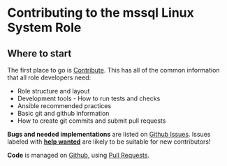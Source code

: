 Contributing to the mssql Linux System Role
===========================================

Where to start
--------------

The first place to go is [Contribute](https://linux-system-roles.github.io/contribute.html).
This has all of the common information that all role developers need:

* Role structure and layout
* Development tools - How to run tests and checks
* Ansible recommended practices
* Basic git and github information
* How to create git commits and submit pull requests

**Bugs and needed implementations** are listed on
[Github Issues](https://github.com/microsoft.sql.server/issues).
Issues labeled with
[**help wanted**](https://github.com/microsoft.sql.server/issues?q=is%3Aissue+is%3Aopen+label%3A%22help+wanted%22)
are likely to be suitable for new contributors!

**Code** is managed on [Github](https://github.com/microsoft.sql.server), using
[Pull Requests](https://help.github.com/en/github/collaborating-with-issues-and-pull-requests/about-pull-requests).

